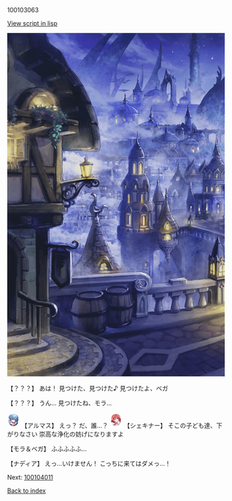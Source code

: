 100103063

[View script in lisp](../scripts/100103063.txt)

![101_city_night1.png](../images/backgrounds/101_city_night1.png)

【？？？】
あは！
見つけた、見つけた♪
見つけたよ、ベガ

【？？？】
うん…
見つけたね、モラ…

<img src="../images/units/3103811.png" alt="3103811.png" height="34"/>
【アルマス】
えっ？
だ、誰…？

<img src="../images/units/3400711.png" alt="3400711.png" height="34"/>
【シェキナー】
そこの子ども達、下がりなさい
崇高な浄化の妨げになりますよ

【モラ＆ベガ】
ふふふふふ…

【ナディア】
えっ…いけません！
こっちに来てはダメっ…！


Next: [100104011](100104011.md)

[Back to index](index.md)

